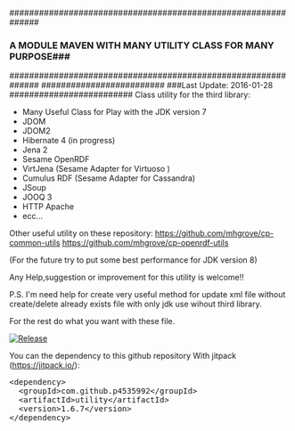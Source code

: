 ##############################################################
### A MODULE MAVEN WITH MANY UTILITY CLASS FOR MANY PURPOSE###
##############################################################
#########################
###Last Update: 2016-01-28
#########################
Class utility for the third library:
- Many Useful Class for Play with the JDK version 7
- JDOM
- JDOM2 
- Hibernate 4 (in progress)
- Jena 2 
- Sesame OpenRDF
- VirtJena (Sesame Adapter for Virtuoso ) 
- Cumulus RDF (Sesame Adapter for Cassandra)
- JSoup
- JOOQ 3
- HTTP Apache
- ecc...

Other useful utility on these repository:
https://github.com/mhgrove/cp-common-utils
https://github.com/mhgrove/cp-openrdf-utils

(For the future try to put some best performance for JDK version 8)

Any Help,suggestion or improvement for this utility is welcome!!

P.S. I'm need help for create very useful method for update xml file without create/delete already exists file
with only jdk use wihout third library.

For the rest do what you want with these file.

[![Release](https://img.shields.io/github/release/p4535992/utility.svg?label=maven)](https://jitpack.io/p4535992/utility)

You can the dependency to this github repository With jitpack (https://jitpack.io/):

<!-- Put the Maven coordinates in your HTML: -->
 <pre class="prettyprint">&lt;dependency&gt;
  &lt;groupId&gt;com.github.p4535992&lt;/groupId&gt;
  &lt;artifactId&gt;utility&lt;/artifactId&gt;
  &lt;version&gt;<span id="latest_release">1.6.7</span>&lt;/version&gt;
&lt;/dependency&gt;  </pre>

<!-- Add this script to update "latest_release" span to latest version -->
<script>
      var user = 'p4535992'; // Replace with your user/repo
      var repo = 'utility'

      var xmlhttp = new XMLHttpRequest();
      xmlhttp.onreadystatechange = function() {
          if (xmlhttp.readyState == 4 && xmlhttp.status == 200) {
              var myArr = JSON.parse(xmlhttp.responseText);
              populateRelease(myArr);
          }
      }
      xmlhttp.open("GET", "https://api.github.com/repos/" user + "/" + repo + "/releases", true);
      xmlhttp.send();

      function populateRelease(arr) {
          var release = arr[0].tag_name;
          document.getElementById("latest_release").innerHTML = release;
      }
</script>
